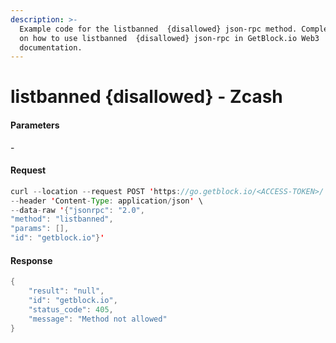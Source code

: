 ```yaml
---
description: >-
  Example code for the listbanned  {disallowed} json-rpc method. Сomplete guide
  on how to use listbanned  {disallowed} json-rpc in GetBlock.io Web3
  documentation.
---
```


# listbanned {disallowed} - Zcash

#### Parameters

\-

#### Request

```java
curl --location --request POST 'https://go.getblock.io/<ACCESS-TOKEN>/' \
--header 'Content-Type: application/json' \
--data-raw '{"jsonrpc": "2.0",
"method": "listbanned",
"params": [],
"id": "getblock.io"}'
```

#### Response

```java
{
    "result": "null",
    "id": "getblock.io",
    "status_code": 405,
    "message": "Method not allowed"
}
```
